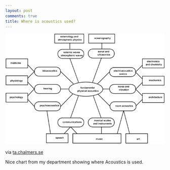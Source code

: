 ```yaml
---
layout: post
comments: true
title: Where is acoustics used?
---
```


![Where is acoustics used?](images/2009/08/wheelof.scaled1000.gif)

via [ta.chalmers.se][0]

Nice chart from my department showing where Acoustics is used.


[0]: http://www.ta.chalmers.se/education.php?page=mst_role
